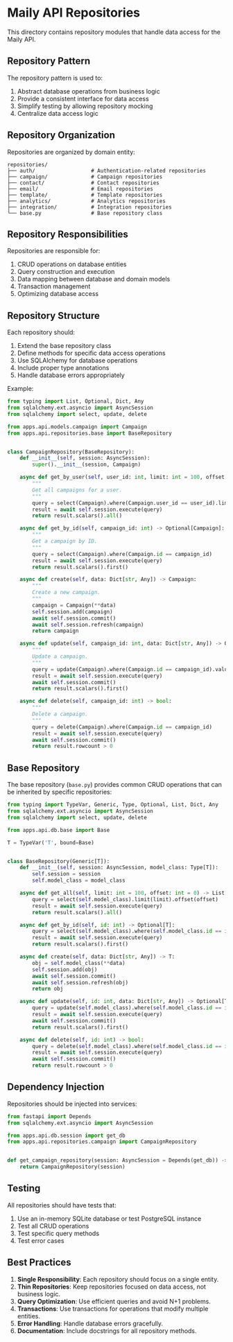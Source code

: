 # Maily API Repositories

This directory contains repository modules that handle data access for the Maily API.

## Repository Pattern

The repository pattern is used to:

1. Abstract database operations from business logic
2. Provide a consistent interface for data access
3. Simplify testing by allowing repository mocking
4. Centralize data access logic

## Repository Organization

Repositories are organized by domain entity:

```
repositories/
├── auth/                  # Authentication-related repositories
├── campaign/              # Campaign repositories
├── contact/               # Contact repositories
├── email/                 # Email repositories
├── template/              # Template repositories
├── analytics/             # Analytics repositories
├── integration/           # Integration repositories
└── base.py                # Base repository class
```

## Repository Responsibilities

Repositories are responsible for:

1. CRUD operations on database entities
2. Query construction and execution
3. Data mapping between database and domain models
4. Transaction management
5. Optimizing database access

## Repository Structure

Each repository should:

1. Extend the base repository class
2. Define methods for specific data access operations
3. Use SQLAlchemy for database operations
4. Include proper type annotations
5. Handle database errors appropriately

Example:

```python
from typing import List, Optional, Dict, Any
from sqlalchemy.ext.asyncio import AsyncSession
from sqlalchemy import select, update, delete

from apps.api.models.campaign import Campaign
from apps.api.repositories.base import BaseRepository


class CampaignRepository(BaseRepository):
    def __init__(self, session: AsyncSession):
        super().__init__(session, Campaign)

    async def get_by_user(self, user_id: int, limit: int = 100, offset: int = 0) -> List[Campaign]:
        """
        Get all campaigns for a user.
        """
        query = select(Campaign).where(Campaign.user_id == user_id).limit(limit).offset(offset)
        result = await self.session.execute(query)
        return result.scalars().all()

    async def get_by_id(self, campaign_id: int) -> Optional[Campaign]:
        """
        Get a campaign by ID.
        """
        query = select(Campaign).where(Campaign.id == campaign_id)
        result = await self.session.execute(query)
        return result.scalars().first()

    async def create(self, data: Dict[str, Any]) -> Campaign:
        """
        Create a new campaign.
        """
        campaign = Campaign(**data)
        self.session.add(campaign)
        await self.session.commit()
        await self.session.refresh(campaign)
        return campaign

    async def update(self, campaign_id: int, data: Dict[str, Any]) -> Optional[Campaign]:
        """
        Update a campaign.
        """
        query = update(Campaign).where(Campaign.id == campaign_id).values(**data).returning(Campaign)
        result = await self.session.execute(query)
        await self.session.commit()
        return result.scalars().first()

    async def delete(self, campaign_id: int) -> bool:
        """
        Delete a campaign.
        """
        query = delete(Campaign).where(Campaign.id == campaign_id)
        result = await self.session.execute(query)
        await self.session.commit()
        return result.rowcount > 0
```

## Base Repository

The base repository (`base.py`) provides common CRUD operations that can be inherited by specific repositories:

```python
from typing import TypeVar, Generic, Type, Optional, List, Dict, Any
from sqlalchemy.ext.asyncio import AsyncSession
from sqlalchemy import select, update, delete

from apps.api.db.base import Base

T = TypeVar('T', bound=Base)


class BaseRepository(Generic[T]):
    def __init__(self, session: AsyncSession, model_class: Type[T]):
        self.session = session
        self.model_class = model_class

    async def get_all(self, limit: int = 100, offset: int = 0) -> List[T]:
        query = select(self.model_class).limit(limit).offset(offset)
        result = await self.session.execute(query)
        return result.scalars().all()

    async def get_by_id(self, id: int) -> Optional[T]:
        query = select(self.model_class).where(self.model_class.id == id)
        result = await self.session.execute(query)
        return result.scalars().first()

    async def create(self, data: Dict[str, Any]) -> T:
        obj = self.model_class(**data)
        self.session.add(obj)
        await self.session.commit()
        await self.session.refresh(obj)
        return obj

    async def update(self, id: int, data: Dict[str, Any]) -> Optional[T]:
        query = update(self.model_class).where(self.model_class.id == id).values(**data).returning(self.model_class)
        result = await self.session.execute(query)
        await self.session.commit()
        return result.scalars().first()

    async def delete(self, id: int) -> bool:
        query = delete(self.model_class).where(self.model_class.id == id)
        result = await self.session.execute(query)
        await self.session.commit()
        return result.rowcount > 0
```

## Dependency Injection

Repositories should be injected into services:

```python
from fastapi import Depends
from sqlalchemy.ext.asyncio import AsyncSession

from apps.api.db.session import get_db
from apps.api.repositories.campaign import CampaignRepository


def get_campaign_repository(session: AsyncSession = Depends(get_db)) -> CampaignRepository:
    return CampaignRepository(session)
```

## Testing

All repositories should have tests that:

1. Use an in-memory SQLite database or test PostgreSQL instance
2. Test all CRUD operations
3. Test specific query methods
4. Test error cases

## Best Practices

1. **Single Responsibility**: Each repository should focus on a single entity.
2. **Thin Repositories**: Keep repositories focused on data access, not business logic.
3. **Query Optimization**: Use efficient queries and avoid N+1 problems.
4. **Transactions**: Use transactions for operations that modify multiple entities.
5. **Error Handling**: Handle database errors gracefully.
6. **Documentation**: Include docstrings for all repository methods.
